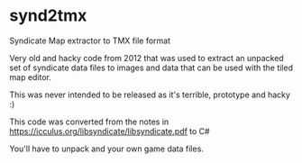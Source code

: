 # synd2tmx
Syndicate Map extractor to TMX file format

Very old and hacky code from 2012 that was used to extract an unpacked set of syndicate data files to images and data that can be used with the tiled map editor.

This was never intended to be released as it's terrible, prototype and hacky :)


This code was converted from the notes in https://icculus.org/libsyndicate/libsyndicate.pdf to C#

You'll have to unpack and your own game data files.

